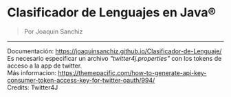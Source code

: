 # Clasificador de Lenguajes en Java®
> Por Joaquin Sanchiz
---
Documentación: https://joaquinsanchiz.github.io/Clasificador-de-Lenguaje/    
Es necesario especificar un archivo _"twitter4j.properties"_ con los tokens de acceso a la app de twitter.   
Más informacion: https://themepacific.com/how-to-generate-api-key-consumer-token-access-key-for-twitter-oauth/994/  
Credits: Twitter4J
